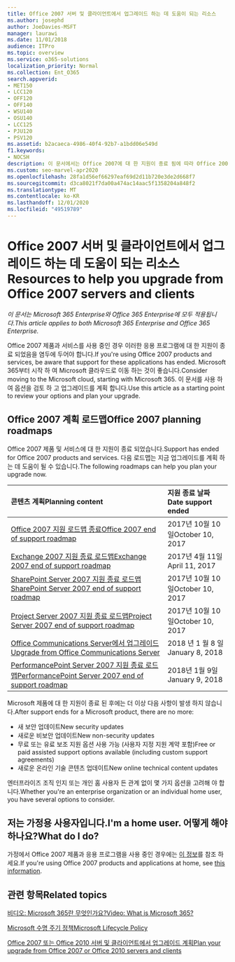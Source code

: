 ```yaml
---
title: Office 2007 서버 및 클라이언트에서 업그레이드 하는 데 도움이 되는 리소스
ms.author: josephd
author: JoeDavies-MSFT
manager: laurawi
ms.date: 11/01/2018
audience: ITPro
ms.topic: overview
ms.service: o365-solutions
localization_priority: Normal
ms.collection: Ent_O365
search.appverid:
- MET150
- LCC120
- OFF120
- OFF140
- WSU140
- OSU140
- LCC125
- PJU120
- PSV120
ms.assetid: b2acaeca-4986-40f4-92b7-a1bdd06e549d
f1.keywords:
- NOCSH
description: 이 문서에서는 Office 2007에 대 한 지원이 종료 됨에 따라 Office 2007 서버 및 클라이언트에서 업그레이드 하는 데 도움이 되는 리소스를 제공 합니다.
ms.custom: seo-marvel-apr2020
ms.openlocfilehash: 28fa1d56ef66297eaf69d2d11b720e3de2d668f7
ms.sourcegitcommit: d3ca8021f7da00a474ac14aac5f1358204a848f2
ms.translationtype: MT
ms.contentlocale: ko-KR
ms.lasthandoff: 12/01/2020
ms.locfileid: "49519789"
---
```

# <a name="resources-to-help-you-upgrade-from-office-2007-servers-and-clients"></a><span data-ttu-id="4d250-103">Office 2007 서버 및 클라이언트에서 업그레이드 하는 데 도움이 되는 리소스</span><span class="sxs-lookup"><span data-stu-id="4d250-103">Resources to help you upgrade from Office 2007 servers and clients</span></span>

<span data-ttu-id="4d250-104">*이 문서는 Microsoft 365 Enterprise와 Office 365 Enterprise에 모두 적용됩니다.*</span><span class="sxs-lookup"><span data-stu-id="4d250-104">*This article applies to both Microsoft 365 Enterprise and Office 365 Enterprise.*</span></span>

<span data-ttu-id="4d250-105">Office 2007 제품과 서비스를 사용 중인 경우 이러한 응용 프로그램에 대 한 지원이 종료 되었음을 염두에 두어야 합니다.</span><span class="sxs-lookup"><span data-stu-id="4d250-105">If you're using Office 2007 products and services, be aware that support for these applications has ended.</span></span> <span data-ttu-id="4d250-106">Microsoft 365부터 시작 하 여 Microsoft 클라우드로 이동 하는 것이 좋습니다.</span><span class="sxs-lookup"><span data-stu-id="4d250-106">Consider moving to the Microsoft cloud, starting with Microsoft 365.</span></span> <span data-ttu-id="4d250-107">이 문서를 사용 하 여 옵션을 검토 하 고 업그레이드를 계획 합니다.</span><span class="sxs-lookup"><span data-stu-id="4d250-107">Use this article as a starting point to review your options and plan your upgrade.</span></span>
      
## <a name="office-2007-planning-roadmaps"></a><span data-ttu-id="4d250-108">Office 2007 계획 로드맵</span><span class="sxs-lookup"><span data-stu-id="4d250-108">Office 2007 planning roadmaps</span></span>
  
<span data-ttu-id="4d250-109">Office 2007 제품 및 서비스에 대 한 지원이 종료 되었습니다.</span><span class="sxs-lookup"><span data-stu-id="4d250-109">Support has ended for Office 2007 products and services.</span></span> <span data-ttu-id="4d250-110">다음 로드맵는 지금 업그레이드를 계획 하는 데 도움이 될 수 있습니다.</span><span class="sxs-lookup"><span data-stu-id="4d250-110">The following roadmaps can help you plan your upgrade now.</span></span>

|<span data-ttu-id="4d250-111">**콘텐츠 계획**</span><span class="sxs-lookup"><span data-stu-id="4d250-111">**Planning content**</span></span>|<span data-ttu-id="4d250-112">**지원 종료 날짜**</span><span class="sxs-lookup"><span data-stu-id="4d250-112">**Date support ended**</span></span>|
|:-----|:-----|
|[<span data-ttu-id="4d250-113">Office 2007 지원 로드맵 종료</span><span class="sxs-lookup"><span data-stu-id="4d250-113">Office 2007 end of support roadmap</span></span>](https://docs.microsoft.com/DeployOffice/office-2007-end-support-roadmap) <br/> |<span data-ttu-id="4d250-114">2017년 10월 10일</span><span class="sxs-lookup"><span data-stu-id="4d250-114">October 10, 2017</span></span>  <br/> |
|[<span data-ttu-id="4d250-115">Exchange 2007 지원 종료 로드맵</span><span class="sxs-lookup"><span data-stu-id="4d250-115">Exchange 2007 end of support roadmap</span></span>](exchange-2007-end-of-support.md) <br/> |<span data-ttu-id="4d250-116">2017년 4월 11일</span><span class="sxs-lookup"><span data-stu-id="4d250-116">April 11, 2017</span></span>  <br/> |
|[<span data-ttu-id="4d250-117">SharePoint Server 2007 지원 종료 로드맵</span><span class="sxs-lookup"><span data-stu-id="4d250-117">SharePoint Server 2007 end of support roadmap</span></span>](sharepoint-2007-end-of-support.md) <br/> |<span data-ttu-id="4d250-118">2017년 10월 10일</span><span class="sxs-lookup"><span data-stu-id="4d250-118">October 10, 2017</span></span>  <br/> |
|[<span data-ttu-id="4d250-119">Project Server 2007 지원 종료 로드맵</span><span class="sxs-lookup"><span data-stu-id="4d250-119">Project Server 2007 end of support roadmap</span></span>](project-server-2007-end-of-support.md) <br/> |<span data-ttu-id="4d250-120">2017년 10월 10일</span><span class="sxs-lookup"><span data-stu-id="4d250-120">October 10, 2017</span></span>  <br/> |
|[<span data-ttu-id="4d250-121">Office Communications Server에서 업그레이드</span><span class="sxs-lookup"><span data-stu-id="4d250-121">Upgrade from Office Communications Server</span></span>](https://docs.microsoft.com/SkypeForBusiness/plan-your-deployment/upgrade) <br/> |<span data-ttu-id="4d250-122">2018 년 1 월 8 일</span><span class="sxs-lookup"><span data-stu-id="4d250-122">January 8, 2018</span></span>  <br/> |
|[<span data-ttu-id="4d250-123">PerformancePoint Server 2007 지원 종료 로드맵</span><span class="sxs-lookup"><span data-stu-id="4d250-123">PerformancePoint Server 2007 end of support roadmap</span></span>](pps-2007-end-of-support.md) <br/> |<span data-ttu-id="4d250-124">2018년 1월 9일</span><span class="sxs-lookup"><span data-stu-id="4d250-124">January 9, 2018</span></span>  <br/> |
   
<span data-ttu-id="4d250-125">Microsoft 제품에 대 한 지원이 종료 된 후에는 더 이상 다음 사항이 발생 하지 않습니다.</span><span class="sxs-lookup"><span data-stu-id="4d250-125">After support ends for a Microsoft product, there are no more:</span></span>
- <span data-ttu-id="4d250-126">새 보안 업데이트</span><span class="sxs-lookup"><span data-stu-id="4d250-126">New security updates</span></span>
- <span data-ttu-id="4d250-127">새로운 비보안 업데이트</span><span class="sxs-lookup"><span data-stu-id="4d250-127">New non-security updates</span></span>
- <span data-ttu-id="4d250-128">무료 또는 유료 보조 지원 옵션 사용 가능 (사용자 지정 지원 계약 포함)</span><span class="sxs-lookup"><span data-stu-id="4d250-128">Free or paid assisted support options available (including custom support agreements)</span></span>
- <span data-ttu-id="4d250-129">새로운 온라인 기술 콘텐츠 업데이트</span><span class="sxs-lookup"><span data-stu-id="4d250-129">New online technical content updates</span></span>

<span data-ttu-id="4d250-130">엔터프라이즈 조직 인지 또는 개인 홈 사용자 든 관계 없이 몇 가지 옵션을 고려해 야 합니다.</span><span class="sxs-lookup"><span data-stu-id="4d250-130">Whether you're an enterprise organization or an individual home user, you have several options to consider.</span></span>

## <a name="im-a-home-user-what-do-i-do"></a><span data-ttu-id="4d250-131">저는 가정용 사용자입니다.</span><span class="sxs-lookup"><span data-stu-id="4d250-131">I'm a home user.</span></span> <span data-ttu-id="4d250-132">어떻게 해야 하나요?</span><span class="sxs-lookup"><span data-stu-id="4d250-132">What do I do?</span></span>

<span data-ttu-id="4d250-133">가정에서 Office 2007 제품과 응용 프로그램을 사용 중인 경우에는 [이 정보](plan-upgrade-previous-versions-office.md#im-a-home-user-what-do-i-do)를 참조 하세요.</span><span class="sxs-lookup"><span data-stu-id="4d250-133">If you're using Office 2007 products and applications at home, see [this information](plan-upgrade-previous-versions-office.md#im-a-home-user-what-do-i-do).</span></span>
     
## <a name="related-topics"></a><span data-ttu-id="4d250-134">관련 항목</span><span class="sxs-lookup"><span data-stu-id="4d250-134">Related topics</span></span>

[<span data-ttu-id="4d250-135">비디오: Microsoft 365란 무엇인가요?</span><span class="sxs-lookup"><span data-stu-id="4d250-135">Video: What is Microsoft 365?</span></span>](https://support.office.com/article/847caf12-2589-452c-8aca-1c009797678b.aspx)
  
[<span data-ttu-id="4d250-136">Microsoft 수명 주기 정책</span><span class="sxs-lookup"><span data-stu-id="4d250-136">Microsoft Lifecycle Policy</span></span>](https://go.microsoft.com/fwlink/?linkid=865200)

[<span data-ttu-id="4d250-137">Office 2007 또는 Office 2010 서버 및 클라이언트에서 업그레이드 계획</span><span class="sxs-lookup"><span data-stu-id="4d250-137">Plan your upgrade from Office 2007 or Office 2010 servers and clients</span></span>](plan-upgrade-previous-versions-office.md)
  